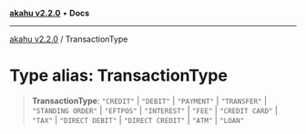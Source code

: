 [**akahu v2.2.0**](../README.md) • **Docs**

***

[akahu v2.2.0](../README.md) / TransactionType

# Type alias: TransactionType

> **TransactionType**: `"CREDIT"` \| `"DEBIT"` \| `"PAYMENT"` \| `"TRANSFER"` \| `"STANDING ORDER"` \| `"EFTPOS"` \| `"INTEREST"` \| `"FEE"` \| `"CREDIT CARD"` \| `"TAX"` \| `"DIRECT DEBIT"` \| `"DIRECT CREDIT"` \| `"ATM"` \| `"LOAN"`
